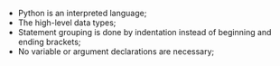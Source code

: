 - Python is an interpreted language;
- The high-level data types;
- Statement grouping is done by indentation instead of beginning and ending brackets;
- No variable or argument declarations are necessary;














